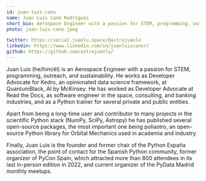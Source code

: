 ```yaml
---
id: juan-luis-cano
name: Juan Luis Cano Rodríguez
short_bio: Aerospace Engineer with a passion for STEM, programming, outreach, and sustainability
photo: juan-luis-cano.jpeg

twitter: https://social.juanlu.space/@astrojuanlu
linkedin: https://www.linkedin.com/in/juanluiscanor/
github: https://github.com/astrojuanlu/
---
```


Juan Luis (he/him/él) is an Aerospace Engineer with a passion for STEM, programming, outreach, and sustainability. He works as Developer Advocate for Kedro, an opinionated data science framework, at QuantumBlack, AI by McKinsey. He has worked as Developer Advocate at Read the Docs, as software engineer in the space, consulting, and banking industries, and as a Python trainer for several private and public entities.

Apart from being a long-time user and contributor to many projects in the scientific Python stack (NumPy, SciPy, Astropy) he has published several open-source packages, the most important one being poliastro, an open-source Python library for Orbital Mechanics used in academia and industry.

Finally, Juan Luis is the founder and former chair of the Python España association, the point of contact for the Spanish Python community, former organizer of PyCon Spain, which attracted more than 800 attendees in its last in-person edition in 2022, and current organizer of the PyData Madrid monthly meetups.